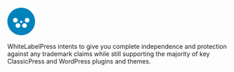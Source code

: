 <a href="#"><img src="wp-admin/images/whitelabelpress-logo.png" height="63"></a>

WhiteLabelPress intents to give you complete independence and protection against any trademark claims while still supporting the majority of key ClassicPress and WordPress plugins and themes.

